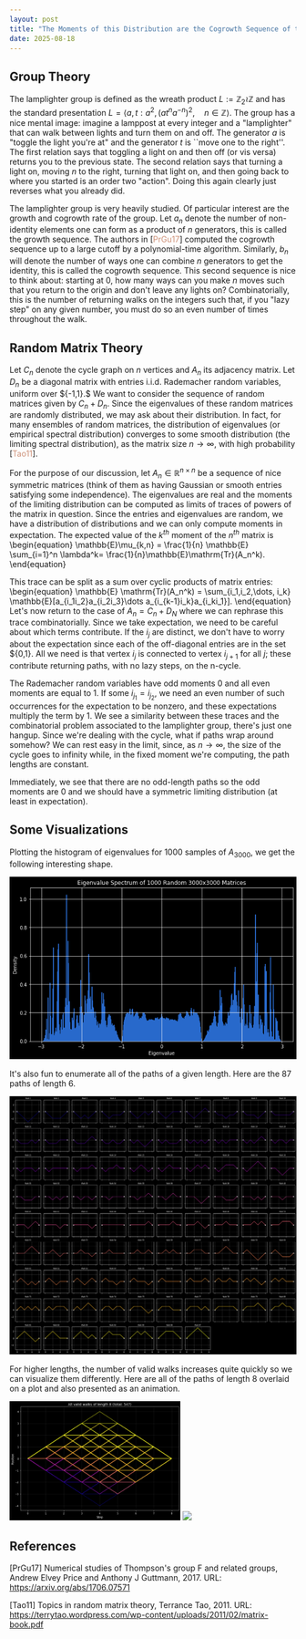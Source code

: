 ```yaml
---
layout: post
title: "The Moments of this Distribution are the Cogrowth Sequence of the Lamplighter Group"
date: 2025-08-18
---
```


## Group Theory

The lamplighter group is defined as the wreath product $L:=\mathbb Z_2 \wr \mathbb Z$ and has the standard presentation $L=\langle a,t: a^2, (at^na^{-n})^2,\quad n\in \mathbb Z\rangle$. The group has a nice mental image: imagine a lamppost at every integer and a "lamplighter" that can walk between lights and turn them on and off. The generator $a$ is "toggle the light you're at" and the generator $t$ is ``move one to the right''. The first relation says that toggling a light on and then off (or vis versa) returns you to the previous state. The second relation says that turning a light on, moving $n$ to the right, turning that light on, and then going back to where you started is an order two "action". Doing this again clearly just reverses what you already did.

The lamplighter group is very heavily studied. Of particular interest are the growth and cogrowth rate of the group. Let $a_n$ denote the number of non-identity elements one can form as a product of $n$ generators, this is called the growth sequence. The authors in [<span style="color: #ce9178;">PrGu17</span>] computed the cogrowth sequence up to a large cutoff by a polynomial-time algorithm. Similarly, $b_n$ will denote the number of ways one can combine $n$ generators to get the identity, this is called the cogrowth sequence. This second sequence is nice to think about: starting at $0$, how many ways can you make $n$ moves such that you return to the origin and don't leave any lights on? Combinatorially, this is the number of returning walks on the integers such that, if you "lazy step" on any given number, you must do so an even number of times throughout the walk.

## Random Matrix Theory

Let $C_n$ denote the cycle graph on $n$ vertices and $A_n$ its adjacency matrix. Let $D_n$ be a diagonal matrix with entries i.i.d. Rademacher random variables, uniform over $\{-1,1}.$ We want to consider the sequence of random matrices given by $C_n+D_n$. Since the eigenvalues of these random matrices are randomly distributed, we may ask about their distribution. In fact, for many ensembles of random matrices, the distribution of eigenvalues (or empirical spectral distribution) converges to some smooth distribution (the limiting spectral distribution), as the matrix size $n\to \infty$, with high probability [<span style="color: #ce9178;">Tao11</span>].

For the purpose of our discussion, let $A_n\in \mathbb{R}^{n\times n}$ be a sequence of nice symmetric matrices (think of them as having Gaussian or smooth entries satisfying some independence). The eigenvalues are real and the moments of the limiting distribution can be computed as limits of traces of powers of the matrix in question. Since the entries and eigenvalues are random, we have a distribution of distributions and we can only compute moments in expectation. The expected value of the $k^{th}$ moment of the $n^{th}$ matrix is  
\begin{equation}
\mathbb{E}\mu_{k,n} = \frac{1}{n} \mathbb{E} \sum_{i=1}^n \lambda^k= \frac{1}{n}\mathbb{E}\mathrm{Tr}(A_n^k).
\end{equation}

This trace can be split as a sum over cyclic products of matrix entries:
\begin{equation}
\mathbb{E} \mathrm{Tr}(A_n^k) = \sum_{i_1,i_2,\dots, i_k} \mathbb{E}[a_{i_1i_2}a_{i_2i_3}\dots a_{i_{k-1}i_k}a_{i_ki_1}].
\end{equation}
Let's now return to the case of $A_n= C_n+D_N$ where we can rephrase this trace combinatorially. Since we take expectation, we need to be careful about which terms contribute. If the $i_j$ are distinct, we don't have to worry about the expectation since each of the off-diagonal entries are in the set $\{0,1\}. All we need is that vertex $i_j$ is connected to vertex $i_{j+1}$ for all $j$; these contribute returning paths, with no lazy steps, on the n-cycle.

The Rademacher random variables have odd moments $0$ and all even moments are equal to $1$. If some $i_{j_1}=i_{j_2}$, we need an even number of such occurrences for the expectation to be nonzero, and these expectations multiply the term by $1$. We see a similarity between these traces and the combinatorial problem associated to the lamplighter group, there's just one hangup. Since we're dealing with the cycle, what if paths wrap around somehow? We can rest easy in the limit, since, as $n\to \infty$, the size of the cycle goes to infinity while, in the fixed moment we're computing, the path lengths are constant.

Immediately, we see that there are no odd-length paths so the odd moments are $0$ and we should have a symmetric limiting distribution (at least in expectation). 

## Some Visualizations

Plotting the histogram of eigenvalues for $1000$ samples of $A_{3000}$, we get the following interesting shape. 

![Distribution](/assets/photos/Post-LLGM/lamplighterDistribution.png)

It's also fun to enumerate all of the paths of a given length. Here are the 87 paths of length 6.

<img src="/assets//photos/Post-LLGM/length6Walks.png" width="600"/>

For higher lengths, the number of valid walks increases quite quickly so we can visualize them differently. Here are all of the paths of length $8$ overlaid on a plot and also presented as an animation.

<p float="left">
  <img src="/assets/photos/Post-LLGM/length8Walks.png" width="300" />
  <img src="/assets/photos/Post-LLGM/walks.gif" width="300" /> 
</p>


## References

[PrGu17] Numerical studies of Thompson's group F and related groups, Andrew Elvey Price and Anthony J Guttmann, 2017. URL: https://arxiv.org/abs/1706.07571

[Tao11] Topics in random matrix theory, Terrance Tao, 2011. URL: https://terrytao.wordpress.com/wp-content/uploads/2011/02/matrix-book.pdf